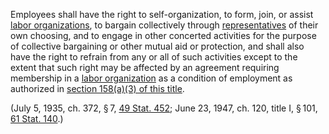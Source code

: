 Employees shall have the right to self-organization, to form, join, or assist [labor organizations](https://www.law.cornell.edu/definitions/uscode.php?width=840&height=800&iframe=true&def_id=29-USC-2035026723-1967365144&term_occur=999&term_src=title:29:chapter:7:subchapter:II:section:157), to bargain collectively through [representatives](https://www.law.cornell.edu/definitions/uscode.php?width=840&height=800&iframe=true&def_id=29-USC-671799926-1967365143&term_occur=999&term_src=title:29:chapter:7:subchapter:II:section:157) of their own choosing, and to engage in other concerted activities for the purpose of collective bargaining or other mutual aid or protection, and shall also have the right to refrain from any or all of such activities except to the extent that such right may be affected by an agreement requiring membership in a [labor organization](https://www.law.cornell.edu/definitions/uscode.php?width=840&height=800&iframe=true&def_id=29-USC-2035026723-1967365144&term_occur=999&term_src=title:29:chapter:7:subchapter:II:section:157) as a condition of employment as authorized in [section 158(a)(3) of this title](https://www.law.cornell.edu/uscode/text/29/158#a_3).

(July 5, 1935, ch. 372, § 7, [49 Stat. 452](https://www.law.cornell.edu/rio/citation/49_Stat._452); June 23, 1947, ch. 120, title I, § 101, [61 Stat. 140](https://www.law.cornell.edu/rio/citation/61_Stat._140).)